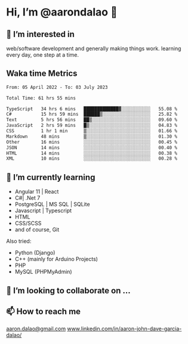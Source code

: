 # __Hi, I’m @aarondalao__ 👋 
## 👀 I’m interested in 
web/software development and generally making things work.
learning every day, one step at a time. 

## Waka time Metrics
<!--START_SECTION:waka-->

```txt
From: 05 April 2022 - To: 03 July 2023

Total Time: 61 hrs 55 mins

TypeScript   34 hrs 6 mins   █████████████▓░░░░░░░░░░░   55.08 %
C#           15 hrs 59 mins  ██████▒░░░░░░░░░░░░░░░░░░   25.82 %
Text         5 hrs 56 mins   ██▒░░░░░░░░░░░░░░░░░░░░░░   09.60 %
JavaScript   2 hrs 59 mins   █▒░░░░░░░░░░░░░░░░░░░░░░░   04.83 %
CSS          1 hr 1 min      ▒░░░░░░░░░░░░░░░░░░░░░░░░   01.66 %
Markdown     48 mins         ▒░░░░░░░░░░░░░░░░░░░░░░░░   01.30 %
Other        16 mins         ░░░░░░░░░░░░░░░░░░░░░░░░░   00.45 %
JSON         14 mins         ░░░░░░░░░░░░░░░░░░░░░░░░░   00.40 %
HTML         14 mins         ░░░░░░░░░░░░░░░░░░░░░░░░░   00.38 %
XML          10 mins         ░░░░░░░░░░░░░░░░░░░░░░░░░   00.28 %
```

<!--END_SECTION:waka-->

## 🌱 I’m currently learning 

- Angular 11 | React 
- C#| .Net 7
- PostgreSQL | MS SQL | SQLite
- Javascript | Typescript
- HTML 
- CSS/SCSS
- and of course, Git 


Also tried:
- Python (Django)
- C++ (mainly for Arduino Projects)
- PHP
- MySQL (PHPMyAdmin)


## 💞️ I’m looking to collaborate on ...

## 📫 How to reach me 
aaron.dalao@gmail.com
www.linkedin.com/in/aaron-john-dave-garcia-dalao/

<!---
aarondalao/aarondalao is a ✨ special ✨ repository because its `README.md` (this file) appears on your GitHub profile.
You can click the Preview link to take a look at your changes.
--->
